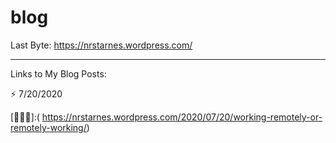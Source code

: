 # blog

Last Byte:
https://nrstarnes.wordpress.com/

--------------------------------------------------------------------------------------------------------------

Links to My Blog Posts:

⚡️ 7/20/2020 

[👨🏻‍💻]:( https://nrstarnes.wordpress.com/2020/07/20/working-remotely-or-remotely-working/)
